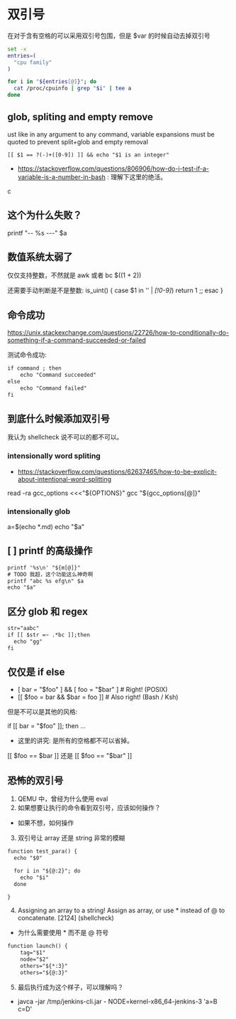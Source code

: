 # 双引号

在对于含有空格的可以采用双引号包围，但是
$var 的时候自动去掉双引号
```sh
set -x
entries=(
  "cpu family"
)

for i in "${entries[@]}"; do
  cat /proc/cpuinfo | grep "$i" | tee a
done
```
## glob, spliting and empty remove

ust like in any argument to any command, variable expansions must be quoted to prevent split+glob and empty removal

```txt
[[ $1 == ?(-)+([0-9]) ]] && echo "$1 is an integer"
```
- https://stackoverflow.com/questions/806906/how-do-i-test-if-a-variable-is-a-number-in-bash : 理解下这里的绝活。

c


## 这个为什么失败？
printf "-- %s ---" $a

## 数值系统太弱了
仅仅支持整数，不然就是 awk 或者 bc
$((1 + 2))

还需要手动判断是不是整数:
is_uint() { case $1 in '' | *[!0-9]*) return 1 ;; esac }

## 命令成功
https://unix.stackexchange.com/questions/22726/how-to-conditionally-do-something-if-a-command-succeeded-or-failed

测试命令成功:
```txt
if command ; then
    echo "Command succeeded"
else
    echo "Command failed"
fi
```

## 到底什么时候添加双引号
我认为 shellcheck 说不可以的都不可以。

### intensionally word spliting

- https://stackoverflow.com/questions/62637465/how-to-be-explicit-about-intentional-word-splitting

read -ra gcc_options <<<"${OPTIONS}"
gcc "${gcc_options[@]}"

### intensionally glob

a=$(echo *.md)
echo "$a"

## [ ]  printf 的高级操作

```txt
printf '%s\n' "${m[@]}"
# TODO 我超，这个功能这么神奇啊
printf "abc %s efg\n" $a
echo "$a"
```

## 区分 glob 和 regex

```txt
str="aabc"
if [[ $str =~ .*bc ]];then
  echo "gg"
fi
```


## 仅仅是 if else
- [ bar = "$foo" ] && [ foo = "$bar" ] # Right! (POSIX)
- [[ $foo = bar && $bar = foo ]]       # Also right! (Bash / Ksh)

但是不可以是其他的风格:

if [[ bar = "$foo" ]]; then …

- 这里的讲究: 是所有的空格都不可以省掉。

[[ $foo == $bar ]] 还是 [[ $foo == "$bar" ]]

## 恐怖的双引号
1. QEMU 中，曾经为什么使用 eval
2. 如果想要让执行的命令看到双引号，应该如何操作？
  - 如果不想，如何操作
3. 双引号让 array 还是 string 非常的模糊

```txt
function test_para() {
  echo "$0"

  for i in "${@:2}"; do
    echo "$i"
  done

}
```
4. Assigning an array to a string! Assign as array, or use * instead of @ to concatenate. [2124] (shellcheck)
  - 为什么需要使用 * 而不是 @ 符号
```txt
function launch() {
	tag="$1"
	node="$2"
	others="${*:3}"
	others="${@:3}"
```
5. 最后执行成为这个样子，可以理解吗？
  - javca -jar /tmp/jenkins-cli.jar - NODE=kernel-x86_64-jenkins-3 'a=B c=D'

